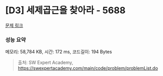# [D3] 세제곱근을 찾아라 - 5688 

[문제 링크](https://swexpertacademy.com/main/code/problem/problemDetail.do?contestProbId=AWXVyCaKugQDFAUo) 

### 성능 요약

메모리: 58,784 KB, 시간: 172 ms, 코드길이: 194 Bytes



> 출처: SW Expert Academy, https://swexpertacademy.com/main/code/problem/problemList.do